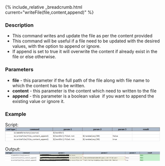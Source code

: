 {% include_relative _breadcrumb.html current="writeFile(file,content,append)" %}


### Description
- This command writes and update the file as per the content provided
- This command will be useful if a file need to be updated with the desired values, with the option to append or ignore.
- If append is set to true it will overwrite the content if already exist in the file or else otherwise.


### Parameters
- **file** - this parameter if the full path of the file along with file name to which the content has to be written.
- **content** - this parameter is the content which need to written to the file
- **append** - this parameter is a boolean value  if you want to append the existing value or ignore it.


### Example
Script:<br/>
![script](image/writeFile_01.png)

Output:<br/>
![output](image/writeFile_02.png)
